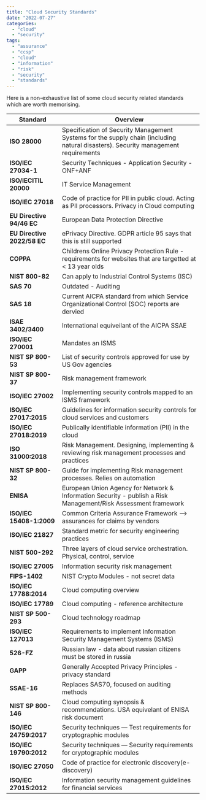 ```yaml
---
title: "Cloud Security Standards"
date: "2022-07-27"
categories: 
  - "cloud"
  - "security"
tags: 
  - "assurance"
  - "ccsp"
  - "cloud"
  - "information"
  - "risk"
  - "security"
  - "standards"
---
```


Here is a non-exhaustive list of some cloud security related standards which are worth memorising.

| Standard | Overview |
| --- | --- |
| **ISO 28000** | Specification of Security Management Systems for the supply chain (including natural disasters). Security management requirements |
| **ISO/IEC 27034-1** | Security Techniques - Application Security - ONF+ANF |
| **ISO/IECITIL 20000** | IT Service Management |
| **ISO/IEC 27018** | Code of practice for PII in public cloud. Acting as PII processors. Privacy in Cloud computing |
| **EU Directive 94/46 EC** | European Data Protection Directive |
| **EU Directive 2022/58 EC** | ePrivacy Directive. GDPR article 95 says that this is still supported |
| **COPPA** | Childrens Online Privacy Protection Rule - requirements for websites that are targetted at < 13 year olds |
| **NIST 800-82** | Can apply to Industrial Control Systems (ISC) |
| **SAS 70** | Outdated - Auditing |
| **SAS 18** | Current AICPA standard from which Service Organizational Control (SOC) reports are dervied |
| **ISAE 3402/3400** | International equiveilant of the AICPA SSAE |
| **ISO/IEC 270001** | Mandates an ISMS |
| **NIST SP 800-53** | List of security controls approved for use by US Gov agencies |
| **NIST SP 800-37** | Risk management framework |
| **ISO/IEC 27002** | Implementing security controls mapped to an ISMS framework |
| **ISO/IEC 27017:2015** | Guidelines for information security controls for cloud services and customers |
| **ISO/IEC 27018:2019** | Publically identifiable information (PII) in the cloud |
| **ISO 31000:2018** | Risk Management. Designing, implementing & reviewing risk management processes and practices |
| **NIST SP 800-32** | Guide for implementing Risk management processes. Relies on automation |
| **ENISA** | European Union Agency for Network & Information Security - publish a Risk Management/Risk Assessment framework |
| **ISO/IEC 15408-1:2009** | Common Criteria Assurance Framework --> assurances for claims by vendors |
| **ISO/IEC 21827** | Standard metric for security engineering practices |
| **NIST 500-292** | Three layers of cloud service orchestration. Physical, control, service |
| **ISO/IEC 27005** | Information security risk management |
| **FIPS-1402** | NIST Crypto Modules - not secret data |
| **ISO/IEC 17788:2014** | Cloud computing overview |
| **ISO/IEC 17789** | Cloud computing - reference architecture |
| **NIST SP 500-293** | Cloud technology roadmap |
| **ISO/IEC 127013** | Requirements to implement Information Security Management Systems (ISMS) |
| **526-FZ** | Russian law - data about russian citizens must be stored in russia |
| **GAPP** | Generally Accepted Privacy Principles - privacy standard |
| **SSAE-16** | Replaces SAS70, focused on auditing methods |
| **NIST SP 800-146** | Cloud computing synopsis & recommendations. USA equivelant of ENISA risk document |
| **ISO/IEC 24759:2017** | Security techniques — Test requirements for cryptographic modules |
| **ISO/IEC 19790:2012** | Security techniques — Security requirements for cryptographic modules |
| **ISO/IEC 27050** | Code of practice for electronic discovery(e-discovery) |
| **ISO/IEC 27015:2012** | Information security management guidelines for financial services |
